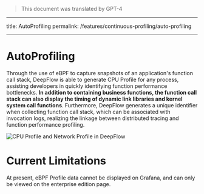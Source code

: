 > This document was translated by GPT-4

---

title: AutoProfiling
permalink: /features/continuous-profiling/auto-profiling

---

# AutoProfiling

Through the use of eBPF to capture snapshots of an application's function call stack, DeepFlow is able to generate CPU Profile for any process, assisting developers in quickly identifying function performance bottlenecks. **In addition to containing business functions, the function call stack can also display the timing of dynamic link libraries and kernel system call functions**. Furthermore, DeepFlow generates a unique identifier when collecting function call stack, which can be associated with invocation logs, realizing the linkage between distributed tracing and function performance profiling.

![CPU Profile and Network Profile in DeepFlow](https://yunshan-guangzhou.oss-cn-beijing.aliyuncs.com/pub/pic/2023091064fc9ac3060c3.png)

# Current Limitations

At present, eBPF Profile data cannot be displayed on Grafana, and can only be viewed on the enterprise edition page.
